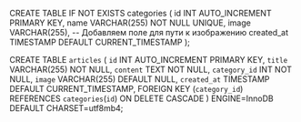 CREATE TABLE IF NOT EXISTS categories (
id INT AUTO_INCREMENT PRIMARY KEY,
name VARCHAR(255) NOT NULL UNIQUE,
image VARCHAR(255), -- Добавляем поле для пути к изображению
created_at TIMESTAMP DEFAULT CURRENT_TIMESTAMP
);

CREATE TABLE `articles` (
`id` INT AUTO_INCREMENT PRIMARY KEY,
`title` VARCHAR(255) NOT NULL,
`content` TEXT NOT NULL,
`category_id` INT NOT NULL,
`image` VARCHAR(255) DEFAULT NULL,
`created_at` TIMESTAMP DEFAULT CURRENT_TIMESTAMP,
FOREIGN KEY (`category_id`) REFERENCES `categories`(`id`) ON DELETE CASCADE
) ENGINE=InnoDB DEFAULT CHARSET=utf8mb4;

